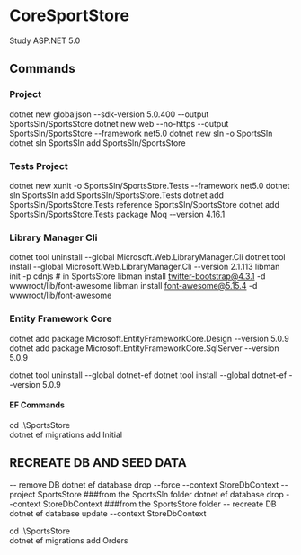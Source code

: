 # CoreSportStore
Study ASP.NET 5.0

## Commands
### Project
dotnet new globaljson --sdk-version 5.0.400 --output SportsSln/SportsStore
dotnet new web --no-https --output SportsSln/SportsStore --framework net5.0
dotnet new sln -o SportsSln
dotnet sln SportsSln add SportsSln/SportsStore

### Tests Project
dotnet new xunit -o SportsSln/SportsStore.Tests --framework net5.0
dotnet sln SportsSln add SportsSln/SportsStore.Tests
dotnet add SportsSln/SportsStore.Tests reference SportsSln/SportsStore
dotnet add SportsSln/SportsStore.Tests package Moq --version 4.16.1

### Library Manager Cli
dotnet tool uninstall --global Microsoft.Web.LibraryManager.Cli
dotnet tool install --global Microsoft.Web.LibraryManager.Cli --version 2.1.113
libman init -p cdnjs # in SportsStore
libman install twitter-bootstrap@4.3.1 -d wwwroot/lib/font-awesome
libman install font-awesome@5.15.4 -d wwwroot/lib/font-awesome

### Entity Framework Core
dotnet add package Microsoft.EntityFrameworkCore.Design --version 5.0.9
dotnet add package Microsoft.EntityFrameworkCore.SqlServer --version 5.0.9

dotnet tool uninstall --global dotnet-ef
dotnet tool install --global dotnet-ef --version 5.0.9

#### EF Commands
cd .\SportsStore\
dotnet ef migrations add Initial

RECREATE DB AND SEED DATA
-----------------------------
-- remove DB
dotnet ef database drop --force --context StoreDbContext --project SportsStore ###from the SportsSln folder
dotnet ef database drop --context StoreDbContext ###from the SportsStore folder
-- recreate DB
dotnet ef database update --context StoreDbContext

cd .\SportsStore\
dotnet ef migrations add Orders

